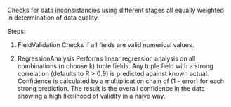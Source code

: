 Checks for data inconsistancies using different stages all equally weighted in determination of data quality.


Steps:

1. FieldValidation
    Checks if all fields are valid numerical values.

2. RegressionAnalysis
    Performs linear regression analysis on all combinations (n choose k) tuple 
    fields.  Any tuple field with a strong correlation (defaults to R > 0.9) is 
    predicted against known actual.  Confidence is calculated by a multiplication 
    chain of (1 - error) for each strong prediction.  The result is the overall 
    confidence in the data showing a high likelihood of validity in a naive way.

